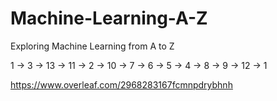 # Machine-Learning-A-Z
Exploring Machine Learning from A to Z

1 -> 3 -> 13 -> 11 -> 2 -> 10 -> 7 -> 6 -> 5 -> 4 -> 8 -> 9 -> 12 -> 1


https://www.overleaf.com/2968283167fcmnpdrybhnh
